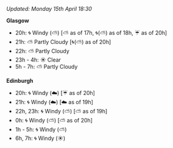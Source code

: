 *Updated: Monday 15th April 18:30*

**Glasgow**

* 20h: :cyclone: Windy (:partly_sunny:) [:partly_sunny: as of 17h, :cyclone:(:partly_sunny:) as of 18h, :umbrella: as of 20h]
* 21h: :partly_sunny: Partly Cloudy [:cyclone:(:partly_sunny:) as of 20h]
* 22h: :partly_sunny: Partly Cloudy
* 23h - 4h: :sunny: Clear
* 5h - 7h: :partly_sunny: Partly Cloudy

**Edinburgh**

* 20h: :cyclone: Windy (:cloud:) [:umbrella: as of 20h]
* 21h: :cyclone: Windy (:cloud:) [:cloud: as of 19h]
* 22h, 23h: :cyclone: Windy (:partly_sunny:) [:partly_sunny: as of 19h]
* 0h: :cyclone: Windy (:partly_sunny:) [:partly_sunny: as of 20h]
* 1h - 5h: :cyclone: Windy (:partly_sunny:)
* 6h, 7h: :cyclone: Windy (:sunny:)
